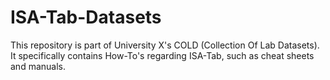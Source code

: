 ISA-Tab-Datasets
================
This repository is part of University X's COLD (Collection Of Lab Datasets). It specifically contains How-To's regarding ISA-Tab, such as cheat sheets and manuals.
